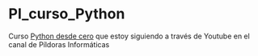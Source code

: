 # PI_curso_Python

Curso [Python desde cero](https://youtube.com/playlist?list=PLU8oAlHdN5BlvPxziopYZRd55pdqFwkeS) que estoy siguiendo a través de Youtube en el canal de Píldoras Informáticas
